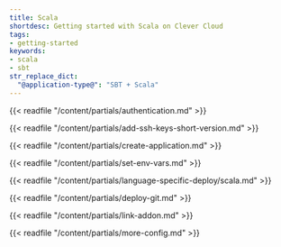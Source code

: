 ```yaml
---
title: Scala
shortdesc: Getting started with Scala on Clever Cloud
tags:
- getting-started
keywords:
- scala
- sbt
str_replace_dict:
  "@application-type@": "SBT + Scala"
---
```


{{< readfile "/content/partials/authentication.md" >}}

{{< readfile "/content/partials/add-ssh-keys-short-version.md" >}}

{{< readfile "/content/partials/create-application.md" >}}

{{< readfile "/content/partials/set-env-vars.md" >}}

{{< readfile "/content/partials/language-specific-deploy/scala.md" >}}

{{< readfile "/content/partials/deploy-git.md" >}}

{{< readfile "/content/partials/link-addon.md" >}}

{{< readfile "/content/partials/more-config.md" >}}